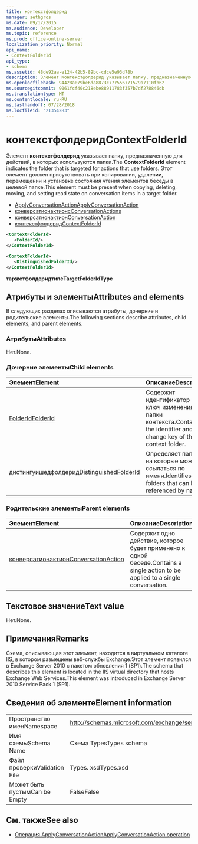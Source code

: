 ```yaml
---
title: контекстфолдерид
manager: sethgros
ms.date: 09/17/2015
ms.audience: Developer
ms.topic: reference
ms.prod: office-online-server
localization_priority: Normal
api_name:
- ContextFolderId
api_type:
- schema
ms.assetid: 48de92aa-e124-42b5-89bc-cdce5e93d78b
description: Элемент Контекстфолдерид указывает папку, предназначенную для действий, в которых используются папки. Этот элемент должен присутствовать при копировании, удалении, перемещении и установке состояния чтения элементов беседы в целевой папке.
ms.openlocfilehash: 94428a079be6da8873c777556771579a7110fb62
ms.sourcegitcommit: 9061fcf40c218ebe88911783f357b7df278846db
ms.translationtype: MT
ms.contentlocale: ru-RU
ms.lasthandoff: 07/28/2018
ms.locfileid: "21354283"
---
```

# <a name="contextfolderid"></a><span data-ttu-id="50160-104">контекстфолдерид</span><span class="sxs-lookup"><span data-stu-id="50160-104">ContextFolderId</span></span>

<span data-ttu-id="50160-105">Элемент **контекстфолдерид** указывает папку, предназначенную для действий, в которых используются папки.</span><span class="sxs-lookup"><span data-stu-id="50160-105">The **ContextFolderId** element indicates the folder that is targeted for actions that use folders.</span></span> <span data-ttu-id="50160-106">Этот элемент должен присутствовать при копировании, удалении, перемещении и установке состояния чтения элементов беседы в целевой папке.</span><span class="sxs-lookup"><span data-stu-id="50160-106">This element must be present when copying, deleting, moving, and setting read state on conversation items in a target folder.</span></span> 
  
- [<span data-ttu-id="50160-107">ApplyConversationAction</span><span class="sxs-lookup"><span data-stu-id="50160-107">ApplyConversationAction</span></span>](applyconversationaction.md) 
- [<span data-ttu-id="50160-108">конверсатионактионс</span><span class="sxs-lookup"><span data-stu-id="50160-108">ConversationActions</span></span>](conversationactions.md)
- [<span data-ttu-id="50160-109">конверсатионактион</span><span class="sxs-lookup"><span data-stu-id="50160-109">ConversationAction</span></span>](conversationaction.md)
- [<span data-ttu-id="50160-110">контекстфолдерид</span><span class="sxs-lookup"><span data-stu-id="50160-110">ContextFolderId</span></span>](contextfolderid.md)
  
```XML
<ContextFolderId>
   <FolderId/>
</ContextFolderId>
```

```XML
<ContextFolderId>
   <DistinguishedFolderId/>
</ContextFolderId>
```


<span data-ttu-id="50160-111">**таржетфолдеридтипе**</span><span class="sxs-lookup"><span data-stu-id="50160-111">**TargetFolderIdType**</span></span>

## <a name="attributes-and-elements"></a><span data-ttu-id="50160-112">Атрибуты и элементы</span><span class="sxs-lookup"><span data-stu-id="50160-112">Attributes and elements</span></span>

<span data-ttu-id="50160-113">В следующих разделах описываются атрибуты, дочерние и родительские элементы.</span><span class="sxs-lookup"><span data-stu-id="50160-113">The following sections describe attributes, child elements, and parent elements.</span></span>
  
### <a name="attributes"></a><span data-ttu-id="50160-114">Атрибуты</span><span class="sxs-lookup"><span data-stu-id="50160-114">Attributes</span></span>

<span data-ttu-id="50160-115">Нет.</span><span class="sxs-lookup"><span data-stu-id="50160-115">None.</span></span>
  
### <a name="child-elements"></a><span data-ttu-id="50160-116">Дочерние элементы</span><span class="sxs-lookup"><span data-stu-id="50160-116">Child elements</span></span>

|<span data-ttu-id="50160-117">**Элемент**</span><span class="sxs-lookup"><span data-stu-id="50160-117">**Element**</span></span>|<span data-ttu-id="50160-118">**Описание**</span><span class="sxs-lookup"><span data-stu-id="50160-118">**Description**</span></span>|
|:-----|:-----|
|[<span data-ttu-id="50160-119">FolderId</span><span class="sxs-lookup"><span data-stu-id="50160-119">FolderId</span></span>](folderid.md) <br/> |<span data-ttu-id="50160-120">Содержит идентификатор и ключ изменения для папки контекста.</span><span class="sxs-lookup"><span data-stu-id="50160-120">Contains the identifier and change key of the context folder.</span></span>  <br/> |
|[<span data-ttu-id="50160-121">дистингуишедфолдерид</span><span class="sxs-lookup"><span data-stu-id="50160-121">DistinguishedFolderId</span></span>](distinguishedfolderid.md) <br/> |<span data-ttu-id="50160-122">Определяет папки, на которые можно ссылаться по имени.</span><span class="sxs-lookup"><span data-stu-id="50160-122">Identifies folders that can be referenced by name.</span></span>  <br/> |
   
### <a name="parent-elements"></a><span data-ttu-id="50160-123">Родительские элементы</span><span class="sxs-lookup"><span data-stu-id="50160-123">Parent elements</span></span>

|<span data-ttu-id="50160-124">**Элемент**</span><span class="sxs-lookup"><span data-stu-id="50160-124">**Element**</span></span>|<span data-ttu-id="50160-125">**Описание**</span><span class="sxs-lookup"><span data-stu-id="50160-125">**Description**</span></span>|
|:-----|:-----|
|[<span data-ttu-id="50160-126">конверсатионактион</span><span class="sxs-lookup"><span data-stu-id="50160-126">ConversationAction</span></span>](conversationaction.md) <br/> |<span data-ttu-id="50160-127">Содержит одно действие, которое будет применено к одной беседе.</span><span class="sxs-lookup"><span data-stu-id="50160-127">Contains a single action to be applied to a single conversation.</span></span>  <br/> |
   
## <a name="text-value"></a><span data-ttu-id="50160-128">Текстовое значение</span><span class="sxs-lookup"><span data-stu-id="50160-128">Text value</span></span>

<span data-ttu-id="50160-129">Нет.</span><span class="sxs-lookup"><span data-stu-id="50160-129">None.</span></span>
  
## <a name="remarks"></a><span data-ttu-id="50160-130">Примечания</span><span class="sxs-lookup"><span data-stu-id="50160-130">Remarks</span></span>

<span data-ttu-id="50160-131">Схема, описывающая этот элемент, находится в виртуальном каталоге IIS, в котором размещены веб-службы Exchange.Этот элемент появился в Exchange Server 2010 с пакетом обновления 1 (SP1).</span><span class="sxs-lookup"><span data-stu-id="50160-131">The schema that describes this element is located in the IIS virtual directory that hosts Exchange Web Services.This element was introduced in Exchange Server 2010 Service Pack 1 (SP1).</span></span>
  
## <a name="element-information"></a><span data-ttu-id="50160-132">Сведения об элементе</span><span class="sxs-lookup"><span data-stu-id="50160-132">Element information</span></span>

|||
|:-----|:-----|
|<span data-ttu-id="50160-133">Пространство имен</span><span class="sxs-lookup"><span data-stu-id="50160-133">Namespace</span></span>  <br/> |http://schemas.microsoft.com/exchange/services/2006/types  <br/> |
|<span data-ttu-id="50160-134">Имя схемы</span><span class="sxs-lookup"><span data-stu-id="50160-134">Schema Name</span></span>  <br/> |<span data-ttu-id="50160-135">Схема Types</span><span class="sxs-lookup"><span data-stu-id="50160-135">Types schema</span></span>  <br/> |
|<span data-ttu-id="50160-136">Файл проверки</span><span class="sxs-lookup"><span data-stu-id="50160-136">Validation File</span></span>  <br/> |<span data-ttu-id="50160-137">Types. xsd</span><span class="sxs-lookup"><span data-stu-id="50160-137">Types.xsd</span></span>  <br/> |
|<span data-ttu-id="50160-138">Может быть пустым</span><span class="sxs-lookup"><span data-stu-id="50160-138">Can be Empty</span></span>  <br/> |<span data-ttu-id="50160-139">False</span><span class="sxs-lookup"><span data-stu-id="50160-139">False</span></span>  <br/> |
   
## <a name="see-also"></a><span data-ttu-id="50160-140">См. также</span><span class="sxs-lookup"><span data-stu-id="50160-140">See also</span></span>

- [<span data-ttu-id="50160-141">Операция ApplyConversationAction</span><span class="sxs-lookup"><span data-stu-id="50160-141">ApplyConversationAction operation</span></span>](applyconversationaction-operation.md)

